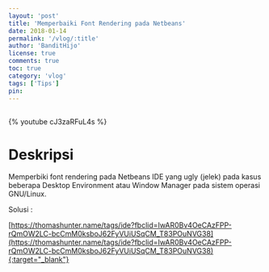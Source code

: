 ```yaml
---
layout: 'post'
title: 'Memperbaiki Font Rendering pada Netbeans'
date: 2018-01-14
permalink: '/vlog/:title'
author: 'BanditHijo'
license: true
comments: true
toc: true
category: 'vlog'
tags: ['Tips']
pin:
---
```


<div style="margin-top:30px;"></div>

{% youtube cJ3zaRFuL4s %}

# Deskripsi

Memperbiki font rendering pada Netbeans IDE yang ugly (jelek) pada kasus beberapa Desktop Environment atau Window Manager pada sistem operasi GNU/Linux.

Solusi :

[https://thomashunter.name/tags/ide?fbclid=IwAR0Bv4OeCAzFPP-rQmOW2LC-bcCmM0ksboJ62FyVUiUSqCM_T83POuNVG38](https://thomashunter.name/tags/ide?fbclid=IwAR0Bv4OeCAzFPP-rQmOW2LC-bcCmM0ksboJ62FyVUiUSqCM_T83POuNVG38){:target="_blank"}
